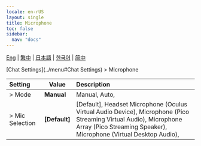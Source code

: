 ```yaml
---
locale: en-rUS
layout: single
title: Microphone
toc: false
sidebar:
  nav: "docs"
---
```

[Eng](/dancexr/menu/2025.4/chat/microphone) | [繁中](/tw/dancexr/menu/2025.4/chat/microphone) | [日本語](/jp/dancexr/menu/2025.4/chat/microphone) | [한국어](/kr/dancexr/menu/2025.4/chat/microphone) | [简中](/zh/dancexr/menu/2025.4/chat/microphone)

[Chat Settings](../menu#Chat Settings) > Microphone



| Setting | Value | Description |
| :--- | --- | :--- |
|  > Mode| **Manual** | Manual, Auto,  |
|  > Mic Selection| **[Default]** | [Default], Headset Microphone (Oculus Virtual Audio Device), Microphone (Pico Streaming Virtual Audio), Microphone Array (Pico Streaming Speaker), Microphone (Virtual Desktop Audio),  |
